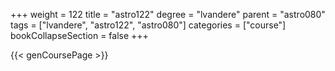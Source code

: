 +++
weight = 122
title = "astro122"
degree = "lvandere"
parent = "astro080"
tags = ["lvandere", "astro122", "astro080"]
categories = ["course"]
bookCollapseSection = false
+++

{{< genCoursePage >}}

